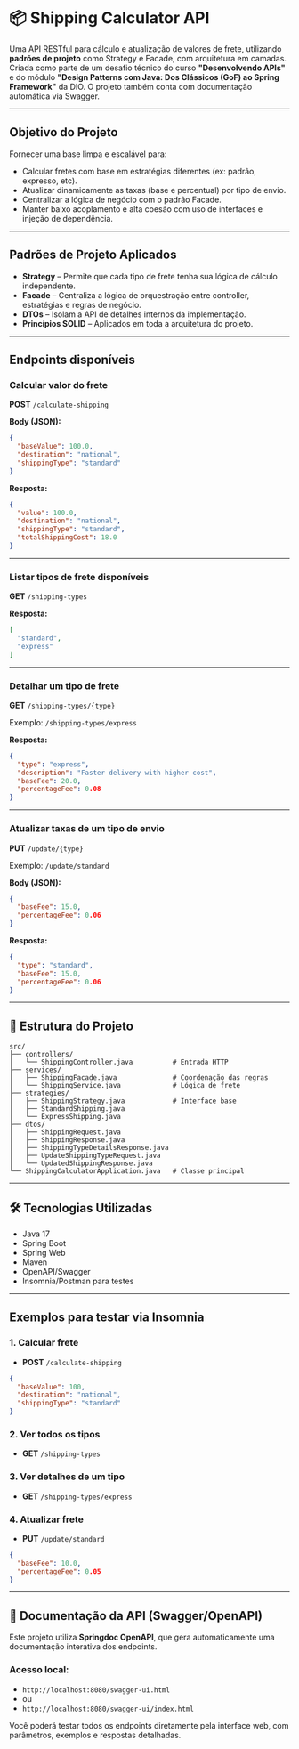 # 📦 Shipping Calculator API

Uma API RESTful para cálculo e atualização de valores de frete, utilizando **padrões de projeto** como Strategy e Facade, com arquitetura em camadas. Criada como parte de um desafio técnico do curso **"Desenvolvendo APIs"** e do módulo **"Design Patterns com Java: Dos Clássicos (GoF) ao Spring Framework"** da DIO. O projeto também conta com documentação automática via Swagger.

---

## Objetivo do Projeto

Fornecer uma base limpa e escalável para:

* Calcular fretes com base em estratégias diferentes (ex: padrão, expresso, etc).
* Atualizar dinamicamente as taxas (base e percentual) por tipo de envio.
* Centralizar a lógica de negócio com o padrão Facade.
* Manter baixo acoplamento e alta coesão com uso de interfaces e injeção de dependência.

---

## Padrões de Projeto Aplicados

* **Strategy** – Permite que cada tipo de frete tenha sua lógica de cálculo independente.
* **Facade** – Centraliza a lógica de orquestração entre controller, estratégias e regras de negócio.
* **DTOs** – Isolam a API de detalhes internos da implementação.
* **Princípios SOLID** – Aplicados em toda a arquitetura do projeto.

---

## Endpoints disponíveis

### Calcular valor do frete

**POST** `/calculate-shipping`

**Body (JSON):**

```json
{
  "baseValue": 100.0,
  "destination": "national",
  "shippingType": "standard"
}
```

**Resposta:**

```json
{
  "value": 100.0,
  "destination": "national",
  "shippingType": "standard",
  "totalShippingCost": 18.0
}
```

---

### Listar tipos de frete disponíveis

**GET** `/shipping-types`

**Resposta:**

```json
[
  "standard",
  "express"
]
```

---

### Detalhar um tipo de frete

**GET** `/shipping-types/{type}`

Exemplo: `/shipping-types/express`

**Resposta:**

```json
{
  "type": "express",
  "description": "Faster delivery with higher cost",
  "baseFee": 20.0,
  "percentageFee": 0.08
}
```

---

### Atualizar taxas de um tipo de envio

**PUT** `/update/{type}`

Exemplo: `/update/standard`

**Body (JSON):**

```json
{
  "baseFee": 15.0,
  "percentageFee": 0.06
}
```

**Resposta:**

```json
{
  "type": "standard",
  "baseFee": 15.0,
  "percentageFee": 0.06
}
```

---

## 📁 Estrutura do Projeto

```
src/
├── controllers/
│   └── ShippingController.java          # Entrada HTTP
├── services/
│   ├── ShippingFacade.java              # Coordenação das regras
│   └── ShippingService.java             # Lógica de frete
├── strategies/
│   ├── ShippingStrategy.java            # Interface base
│   ├── StandardShipping.java
│   └── ExpressShipping.java
├── dtos/
│   ├── ShippingRequest.java
│   ├── ShippingResponse.java
│   ├── ShippingTypeDetailsResponse.java
│   ├── UpdateShippingTypeRequest.java
│   └── UpdatedShippingResponse.java
└── ShippingCalculatorApplication.java   # Classe principal
```

---

## 🛠️ Tecnologias Utilizadas

* Java 17
* Spring Boot
* Spring Web
* Maven
* OpenAPI/Swagger
* Insomnia/Postman para testes

---

## Exemplos para testar via Insomnia

### 1. Calcular frete

* **POST** `/calculate-shipping`

```json
{
  "baseValue": 100,
  "destination": "national",
  "shippingType": "standard"
}
```

### 2. Ver todos os tipos

* **GET** `/shipping-types`

### 3. Ver detalhes de um tipo

* **GET** `/shipping-types/express`

### 4. Atualizar frete

* **PUT** `/update/standard`

```json
{
  "baseFee": 10.0,
  "percentageFee": 0.05
}
```

---

## 📄 Documentação da API (Swagger/OpenAPI)

Este projeto utiliza **Springdoc OpenAPI**, que gera automaticamente uma documentação interativa dos endpoints.

### Acesso local:

* `http://localhost:8080/swagger-ui.html`
* ou
* `http://localhost:8080/swagger-ui/index.html`

Você poderá testar todos os endpoints diretamente pela interface web, com parâmetros, exemplos e respostas detalhadas.
